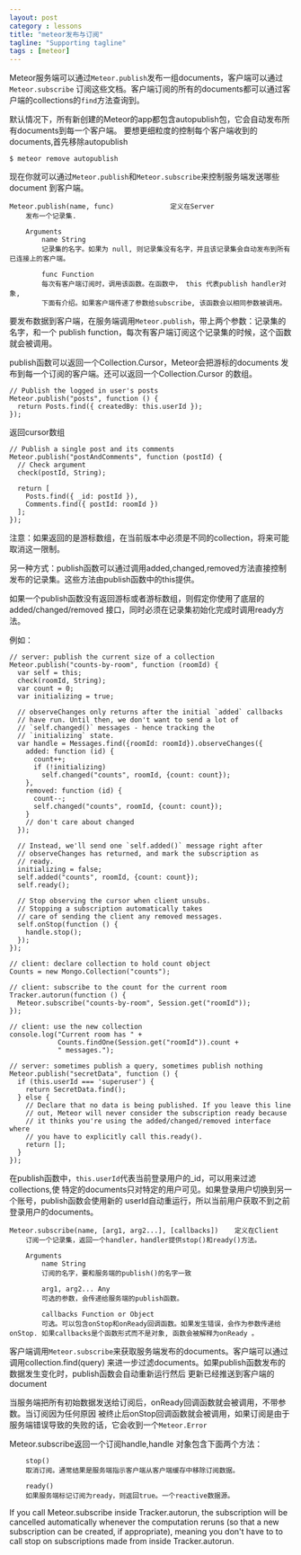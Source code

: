 ```yaml
---
layout: post
category : lessons
title: "meteor发布与订阅"
tagline: "Supporting tagline"
tags : [meteor]
---
```


Meteor服务端可以通过`Meteor.publish`发布一组documents，客户端可以通过`Meteor.subscribe` 订阅这些文档。客户端订阅的所有的documents都可以通过客户端的collections的`find`方法查询到。

默认情况下，所有新创建的Meteor的app都包含autopublish包，它会自动发布所有documents到每一个客户端。 要想更细粒度的控制每个客户端收到的documents,首先移除autopublish

```
$ meteor remove autopublish
```

现在你就可以通过`Meteor.publish`和`Meteor.subscribe`来控制服务端发送哪些document 到客户端。

```
Meteor.publish(name, func) 				定义在Server
	发布一个记录集.

	Arguments
		name String
		记录集的名字。如果为 null, 则记录集没有名字，并且该记录集会自动发布到所有已连接上的客户端。

		func Function
		每次有客户端订阅时，调用该函数。在函数中， this 代表publish handler对象, 
		下面有介绍。如果客户端传递了参数给subscribe, 该函数会以相同参数被调用。
```

要发布数据到客户端，在服务端调用`Meteor.publish`，带上两个参数：记录集的名字，和一个 publish function，每次有客户端订阅这个记录集的时候，这个函数就会被调用。

publish函数可以返回一个Collection.Cursor，Meteor会把游标的documents 发布到每一个订阅的客户端。还可以返回一个Collection.Cursor 的数组。

```
// Publish the logged in user's posts
Meteor.publish("posts", function () {
  return Posts.find({ createdBy: this.userId });
});
```

返回cursor数组

```
// Publish a single post and its comments
Meteor.publish("postAndComments", function (postId) {
  // Check argument
  check(postId, String);

  return [
    Posts.find({ _id: postId }),
    Comments.find({ postId: roomId })
  ];
});
```

注意：如果返回的是游标数组，在当前版本中必须是不同的collection，将来可能取消这一限制。

另一种方式：publish函数可以通过调用added,changed,removed方法直接控制发布的记录集。这些方法由publish函数中的this提供。

如果一个publish函数没有返回游标或者游标数组，则假定你使用了底层的added/changed/removed 接口，同时必须在记录集初始化完成时调用ready方法。

例如：

```
// server: publish the current size of a collection
Meteor.publish("counts-by-room", function (roomId) {
  var self = this;
  check(roomId, String);
  var count = 0;
  var initializing = true;

  // observeChanges only returns after the initial `added` callbacks
  // have run. Until then, we don't want to send a lot of
  // `self.changed()` messages - hence tracking the
  // `initializing` state.
  var handle = Messages.find({roomId: roomId}).observeChanges({
    added: function (id) {
      count++;
      if (!initializing)
        self.changed("counts", roomId, {count: count});
    },
    removed: function (id) {
      count--;
      self.changed("counts", roomId, {count: count});
    }
    // don't care about changed
  });

  // Instead, we'll send one `self.added()` message right after
  // observeChanges has returned, and mark the subscription as
  // ready.
  initializing = false;
  self.added("counts", roomId, {count: count});
  self.ready();

  // Stop observing the cursor when client unsubs.
  // Stopping a subscription automatically takes
  // care of sending the client any removed messages.
  self.onStop(function () {
    handle.stop();
  });
});

// client: declare collection to hold count object
Counts = new Mongo.Collection("counts");

// client: subscribe to the count for the current room
Tracker.autorun(function () {
  Meteor.subscribe("counts-by-room", Session.get("roomId"));
});

// client: use the new collection
console.log("Current room has " +
            Counts.findOne(Session.get("roomId")).count +
            " messages.");

// server: sometimes publish a query, sometimes publish nothing
Meteor.publish("secretData", function () {
  if (this.userId === 'superuser') {
    return SecretData.find();
  } else {
    // Declare that no data is being published. If you leave this line
    // out, Meteor will never consider the subscription ready because
    // it thinks you're using the added/changed/removed interface where
    // you have to explicitly call this.ready().
    return [];
  }
});

```

在publish函数中，`this.userId`代表当前登录用户的_id，可以用来过滤collections,使 特定的documents只对特定的用户可见。如果登录用户切换到另一个账号，publish函数会使用新的 userId自动重运行，所以当前用户获取不到之前登录用户的documents。

```
Meteor.subscribe(name, [arg1, arg2...], [callbacks]) 	定义在Client
	订阅一个记录集，返回一个handler，handler提供stop()和ready()方法。

	Arguments
		name String
		订阅的名字，要和服务端的publish()的名字一致

		arg1, arg2... Any
		可选的参数，会传递给服务端的publish函数。

		callbacks Function or Object
		可选。可以包含onStop和onReady回调函数。如果发生错误，会作为参数传递给 onStop. 如果callbacks是个函数形式而不是对象, 函数会被解释为onReady 。
```

客户端调用`Meteor.subscribe`来获取服务端发布的documents。客户端可以通过调用collection.find(query) 来进一步过滤documents。如果publish函数发布的数据发生变化时，publish函数会自动重新运行然后 更新已经推送到客户端的document

当服务端把所有初始数据发送给订阅后，onReady回调函数就会被调用，不带参数。当订阅因为任何原因 被终止后onStop回调函数就会被调用，如果订阅是由于服务端错误导致的失败的话，它会收到一个`Meteor.Error`

Meteor.subscribe返回一个订阅handle,handle 对象包含下面两个方法：

```
	stop()
	取消订阅。通常结果是服务端指示客户端从客户端缓存中移除订阅数据。

	ready()
	如果服务端标记订阅为ready，则返回true。一个reactive数据源。
```
If you call Meteor.subscribe inside Tracker.autorun, the subscription will be cancelled automatically whenever the computation reruns (so that a new subscription can be created, if appropriate), meaning you don't have to to call stop on subscriptions made from inside Tracker.autorun.

















